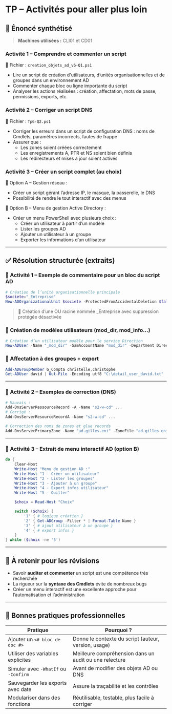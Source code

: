 # TP – Activités pour aller plus loin

## 📄 Énoncé synthétisé

> **Machines utilisées :** CLI01 et CD01

### Activité 1 – Comprendre et commenter un script

📄 Fichier : `creation_objets_ad_v6-Q1.ps1`

- Lire un script de création d'utilisateurs, d’unités organisationnelles et de groupes dans un environnement AD
- Commenter chaque bloc ou ligne importante du script
- Analyser les actions réalisées : création, affectation, mots de passe, permissions, exports, etc.

### Activité 2 – Corriger un script DNS

📄 Fichier : `Tp6-Q2.ps1`

- Corriger les erreurs dans un script de configuration DNS : noms de Cmdlets, paramètres incorrects, fautes de frappe
- Assurer que :
    - Les zones soient créées correctement
    - Les enregistrements A, PTR et NS soient bien définis
    - Les redirecteurs et mises à jour soient activés

### Activité 3 – Créer un script complet (au choix)

🧩 Option A – Gestion réseau :

- Créer un script gérant l’adresse IP, le masque, la passerelle, le DNS
- Possibilité de rendre le tout interactif avec des menus

🧩 Option B – Menu de gestion Active Directory :

- Créer un menu PowerShell avec plusieurs choix :
    - Créer un utilisateur à partir d’un modèle
    - Lister les groupes AD
    - Ajouter un utilisateur à un groupe
    - Exporter les informations d’un utilisateur

---

## ✅ Résolution structurée (extraits)

### 🔹 Activité 1 – Exemple de commentaire pour un bloc du script AD

```powershell
# Création de l’unité organisationnelle principale
$societe="_Entreprise"
New-ADOrganizationalUnit $societe -ProtectedFromAccidentalDeletion $false
```

> 💬 Création d’une OU racine nommée _Entreprise avec suppression protégée désactivée

### 🔹 Création de modèles utilisateurs (mod_dir, mod_info…)

```powershell
# Création d’un utilisateur modèle pour le service Direction
New-ADUser -Name "_mod_dir" -SamAccountName "mod_dir" -Department Direction ...
```

### 🔹 Affectation à des groupes + export

```powershell
Add-ADGroupMember G_Compta christelle,christophe
Get-ADUser david | Out-File -Encoding utf8 "C:\detail_user_david.txt"
```

---

### 🔹 Activité 2 – Exemples de correction (DNS)

```powershell
# Mauvais :
Add-DnsServerRessourceRecord -A -Name "s2-w-cd" ...
# Corrigé :
Add-DnsServerResourceRecordA -Name "s2-w-cd" ...
```

```powershell
# Correction des noms de zones et glue records
Add-DnsServerPrimaryZone -Name "ad.gilles.eni" -ZoneFile "ad.gilles.eni.dns"
```

---

### 🔹 Activité 3 – Extrait de menu interactif AD (option B)

```powershell
do {
    Clear-Host
    Write-Host "Menu de gestion AD :"
    Write-Host "1 - Créer un utilisateur"
    Write-Host "2 - Lister les groupes"
    Write-Host "3 - Ajouter à un groupe"
    Write-Host "4 - Export infos utilisateur"
    Write-Host "5 - Quitter"

    $choix = Read-Host "Choix"

    switch ($choix) {
        '1' { # logique création }
        '2' { Get-ADGroup -Filter * | Format-Table Name }
        '3' { # ajout utilisateur à un groupe }
        '4' { # export infos }
    }
} while ($choix -ne '5')
```

---

## 🧠 À retenir pour les révisions

- Savoir **auditer et commenter** un script est une compétence très recherchée
- La rigueur sur la **syntaxe des Cmdlets** évite de nombreux bugs
- Créer un menu interactif est une excellente approche pour l’automatisation et l’administration

---

## 📌 Bonnes pratiques professionnelles

|Pratique|Pourquoi ?|
|---|---|
|Ajouter un `<# bloc de doc #>`|Donne le contexte du script (auteur, version, usage)|
|Utiliser des variables explicites|Meilleure compréhension dans un audit ou une relecture|
|Simuler avec `-WhatIf` ou `-Confirm`|Avant de modifier des objets AD ou DNS|
|Sauvegarder les exports avec date|Assure la traçabilité et les contrôles|
|Modulariser dans des fonctions|Réutilisable, testable, plus facile à corriger|
